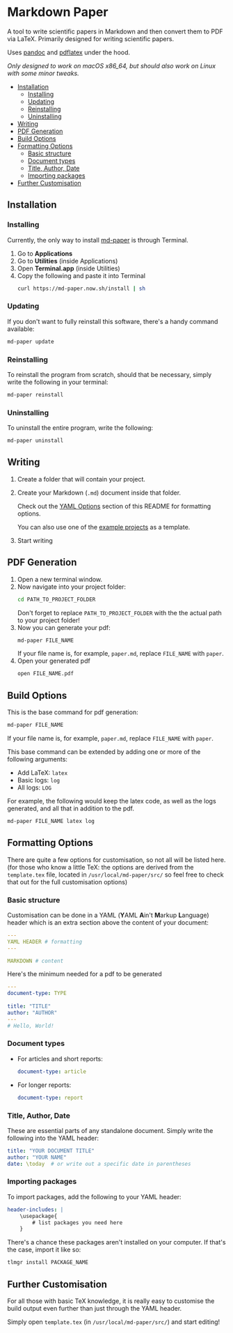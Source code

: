 # Markdown Paper

A tool to write scientific papers in Markdown and then convert them to PDF via LaTeX.
Primarily designed for writing scientific papers.

Uses [pandoc](https://pandoc.org) and [pdflatex](https://www.latex-project.org) under the hood.

*Only designed to work on macOS x86_64, but should also work on Linux with some minor tweaks.*

- [Installation](#installation)
    - [Installing](#installing)
    - [Updating](#updating)
    - [Reinstalling](#reinstalling)
    - [Uninstalling](#uninstalling)
- [Writing](#writing)
- [PDF Generation](#pdf-generation)
- [Build Options](#build-options)
- [Formatting Options](#formatting-options)
    - [Basic structure](#basic-structure)
    - [Document types](#document-types)
    - [Title, Author, Date](#title-author-date)
    - [Importing packages](#importing-packages)
- [Further Customisation](#further-customisation)

## Installation
### Installing
Currently, the only way to install [md-paper](https://md-paper.now.sh) is through Terminal.
1.  Go to **Applications**
2.  Go to **Utilities** (inside Applications)
3.  Open **Terminal.app** (inside Utilities)
4.  Copy the following and paste it into Terminal
    ``` sh
    curl https://md-paper.now.sh/install | sh
    ```

### Updating
If you don't want to fully reinstall this software, there's a handy command available:
``` sh
md-paper update
```

### Reinstalling
To reinstall the program from scratch, should that be necessary, simply write the following in your terminal:
``` sh
md-paper reinstall
```

### Uninstalling
To uninstall the entire program, write the following:
``` sh
md-paper uninstall
```

## Writing 
1.  
    Create a folder that will contain your project.
2.  
    Create your Markdown (`.md`) document inside that folder.
    
    Check out the [YAML Options](#YAML-Options) section of this README for formatting options.
    
    You can also use one of the [example projects](https://md-paper.now.sh/docs/example-papers) as a template.
3.  
    Start writing

## PDF Generation
1. 
    Open a new terminal window.
2.  
    Now navigate into your project folder:
    ``` sh
    cd PATH_TO_PROJECT_FOLDER
    ```
    Don't forget to replace `PATH_TO_PROJECT_FOLDER` with the the actual path to your project folder!
3.  
    Now you can generate your pdf:
    ``` sh
    md-paper FILE_NAME
    ```
    If your file name is, for example, `paper.md`, replace `FILE_NAME` with `paper`.
4.  
    Open your generated pdf
    ``` sh
    open FILE_NAME.pdf
    ```

## Build Options
This is the base command for pdf generation:
``` sh
md-paper FILE_NAME
```
If your file name is, for example, `paper.md`, replace `FILE_NAME` with `paper`.

This base command can be extended by adding one or more of the following arguments:
- Add LaTeX: `latex`
- Basic logs: `log`
- All logs: `LOG`

For example, the following would keep the latex code, as well as the logs generated, and all that in addition to the pdf.
``` sh
md-paper FILE_NAME latex log
```

## Formatting Options
There are quite a few options for customisation, so not all will be listed here. (for those who know a little TeX: the options are derived from the `template.tex` file, located in `/usr/local/md-paper/src/` so feel free to check that out for the full customisation options)

### Basic structure
Customisation can be done in a YAML (**Y**AML **A**in't **M**arkup **L**anguage) header which is an extra section above the content of your document:
``` YAML
---
YAML HEADER # formatting
---

MARKDOWN # content
```
Here's the minimum needed for a pdf to be generated
``` YAML
---
document-type: TYPE
    
title: "TITLE"
author: "AUTHOR"
---
# Hello, World!
```

### Document types
-   For articles and short reports:
    ``` YAML
    document-type: article
    ```
-   For longer reports:
    ``` YAML
    document-type: report
    ```

### Title, Author, Date
These are essential parts of any standalone document. Simply write the following into the YAML header:
``` YAML
title: "YOUR DOCUMENT TITLE"
author: "YOUR NAME"
date: \today  # or write out a specific date in parentheses
```

### Importing packages
To import packages, add the following to your YAML header:
``` YAML
header-includes: |
    \usepackage{ 
        # list packages you need here
    }
```

There's a chance these packages aren't installed on your computer. If that's the case, import it like so:
``` sh
tlmgr install PACKAGE_NAME
```

## Further Customisation
For all those with basic TeX knowledge, it is really easy to customise the build output even further than just through the YAML header.

Simply open `template.tex` (in `/usr/local/md-paper/src/`) and start editing!
